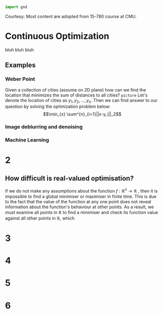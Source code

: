 ```python
import god
```
Courtesy: Most content are adopted from 15-780 course at CMU.
# Continuous Optimization
bluh bluh bluh

## Examples

### Weber Point

Given a collection of cities (assume on 2D plane) how can we find the location that minimizes the sum of distances to all cities?
`picture`
Let's denote the location of cities as $y_1, y_2, ..., y_n$.
Then we can find answer to our question by solving the optimization problem below:
$$\min_{x} \sum^{n}_{i=1}||x-y_i||_2$$

### Image deblurring and denoising

### Machine Learning

# 2

## How difficult is real-valued optimisation?

If we do not make any assumptions about the function $f:\mathbb{R}^n\rightarrow\mathbb{R}$ , then it is impossible to find a global minimiser or maximiser in finite time. This is due to the fact that the value of the function at any one point does not reveal information about the function's behaviour at other points. As a result, we must examine all points in $\mathbb{R}$ to find a minimiser and check its function value against all other points in $\mathbb{R}$, which

# 3

# 4

# 5

# 6

<!--stackedit_data:
eyJoaXN0b3J5IjpbLTE1NDU1ODgzMjgsLTk1NjE1MTA1MiwtMT
E1MDAwMDE4MywtOTExODIxNzY3LDE5NzQwOTY1OTksLTEzODU3
MDA0ODgsMTc4OTM5MTMzNSwtNjI1MjUwMTY0LDE2NTkwMTQ2OD
MsLTk0ODU0NjYxLDU1OTk5ODQ4NCwtMTE4MTE2ODQyOCwyMDA3
OTUxOTAwLC0xNzM1OTU5NTI5LC0xNDIxMDg2MDIyXX0=
-->